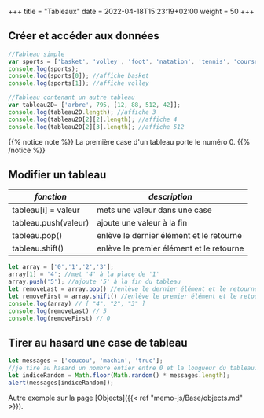 +++
title = "Tableaux"
date =  2022-04-18T15:23:19+02:00
weight = 50
+++


## Créer et accéder aux données

```js
//Tableau simple
var sports = ['basket', 'volley', 'foot', 'natation', 'tennis', 'course'];
console.log(sports);
console.log(sports[0]); //affiche basket
console.log(sports[1]); //affiche volley

//Tableau contenant un autre tableau
var tableau2D= ['arbre', 795, [12, 88, 512, 42]];
console.log(tableau2D.length); //affiche 3
console.log(tableau2D[2][2].length); //affiche 4
console.log(tableau2D[2][3].length); //affiche 512
```
{{% notice note %}}
La première case d'un tableau porte le numéro 0.
{{% /notice %}}

## Modifier un tableau

| *fonction* | *description* |
|----|----|
| tableau[i] = valeur | mets une valeur dans une case |
| tableau.push(valeur) | ajoute une valeur à la fin |
| tableau.pop() | enlève le dernier élément et le retourne |
| tableau.shift() | enlève le premier élément et le retourne |

```js
let array = ['0','1','2','3'];
array[1] = '4'; //met '4' à la place de '1'
array.push('5'); //ajoute '5' à la fin du tableau
let removeLast = array.pop() //enlève le dernier élément et le retourne.
let removeFirst = array.shift() //enlève le premier élément et le retourne.
console.log(array) // [ "4", "2", "3" ]
console.log(removeLast) // 5
console.log(removeFirst) // 0
```

## Tirer au hasard une case de tableau

```js
let messages = ['coucou', 'machin', 'truc'];
//je tire au hasard un nombre entier entre 0 et la longueur du tableau.
let indiceRandom = Math.floor(Math.random() * messages.length);
alert(messages[indiceRandom]);
```

Autre exemple sur la page [Objects]({{< ref "memo-js/Base/objects.md" >}}).